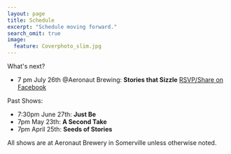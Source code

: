 ```yaml
---
layout: page
title: Schedule
excerpt: "Schedule moving forward."
search_omit: true
image:
  feature: Coverphoto_slim.jpg
---
```

What's next?
* 7 pm July 26th @Aeronaut Brewing: **Stories that Sizzle** [RSVP/Share on Facebook](https://www.facebook.com/events/1848066012168334/)

Past Shows:
* 7:30pm June 27th: **Just Be**
* 7pm May 23th: **A Second Take**
* 7pm April 25th: **Seeds of Stories** 

All shows are at Aeronaut Brewery in Somerville unless otherwise noted.
